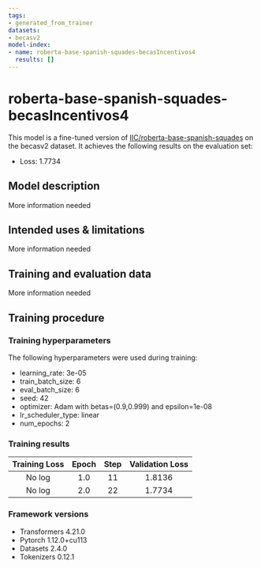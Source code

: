 ```yaml
---
tags:
- generated_from_trainer
datasets:
- becasv2
model-index:
- name: roberta-base-spanish-squades-becasIncentivos4
  results: []
---
```


<!-- This model card has been generated automatically according to the information the Trainer had access to. You
should probably proofread and complete it, then remove this comment. -->

# roberta-base-spanish-squades-becasIncentivos4

This model is a fine-tuned version of [IIC/roberta-base-spanish-squades](https://huggingface.co/IIC/roberta-base-spanish-squades) on the becasv2 dataset.
It achieves the following results on the evaluation set:
- Loss: 1.7734

## Model description

More information needed

## Intended uses & limitations

More information needed

## Training and evaluation data

More information needed

## Training procedure

### Training hyperparameters

The following hyperparameters were used during training:
- learning_rate: 3e-05
- train_batch_size: 6
- eval_batch_size: 6
- seed: 42
- optimizer: Adam with betas=(0.9,0.999) and epsilon=1e-08
- lr_scheduler_type: linear
- num_epochs: 2

### Training results

| Training Loss | Epoch | Step | Validation Loss |
|:-------------:|:-----:|:----:|:---------------:|
| No log        | 1.0   | 11   | 1.8136          |
| No log        | 2.0   | 22   | 1.7734          |


### Framework versions

- Transformers 4.21.0
- Pytorch 1.12.0+cu113
- Datasets 2.4.0
- Tokenizers 0.12.1
